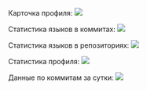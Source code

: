 Карточка профиля: 
![](https://github-profile-summary-cards.vercel.app/api/cards/profile-details?username=KotKompot0&theme=solarized_dark)

Статистика языков в коммитах:
![](https://github-profile-summary-cards.vercel.app/api/cards/most-commit-language?username=KotKompot0&theme=solarized_dark)

Статистика языков в репозиториях:
![](https://github-profile-summary-cards.vercel.app/api/cards/repos-per-language?username=KotKompot0&theme=solarized_dark)

Статистика профиля:
![](https://github-profile-summary-cards.vercel.app/api/cards/stats?username=KotKompot0&theme=solarized_dark)

Данные по коммитам за сутки:
![](https://github-profile-summary-cards.vercel.app/api/cards/productive-time?username=KotKompot0&theme=solarized_dark)
